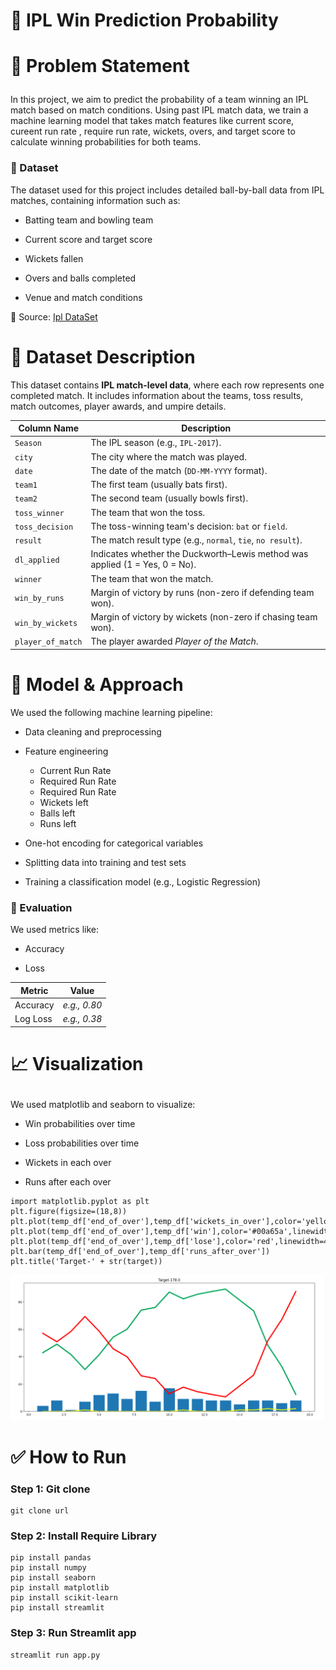# 🏏 IPL Win Prediction Probability

<h1>
  
📌 Problem Statement
</h1>
In this project, we aim to predict the probability of a team winning an IPL match based on  match conditions. Using past IPL match data, we train a machine learning model that takes match features like current score, cureent run rate , require run rate, wickets, overs, and target score to calculate winning probabilities for both teams.

<h3>
  
📂 Dataset
</h3>
The dataset used for this project includes detailed ball-by-ball data from IPL matches, containing information such as:

 - Batting team and bowling team

- Current score and target score

- Wickets fallen

- Overs and balls completed

- Venue and match conditions

📁 Source:  <a href = "https://www.kaggle.com/datasets/ramjidoolla/ipl-data-set">Ipl DataSet</a>

<h1>📄 Dataset Description</h1>

<p>
This dataset contains <strong>IPL match-level data</strong>, where each row represents one completed match. It includes information about the teams, toss results, match outcomes, player awards, and umpire details.
</p>

<table>
  <thead>
    <tr>
      <th>Column Name</th>
      <th>Description</th>
    </tr>
  </thead>
  <tbody>
    <tr>
      <td><code>Season</code></td>
      <td>The IPL season (e.g., <code>IPL-2017</code>).</td>
    </tr>
    <tr>
      <td><code>city</code></td>
      <td>The city where the match was played.</td>
    </tr>
    <tr>
      <td><code>date</code></td>
      <td>The date of the match (<code>DD-MM-YYYY</code> format).</td>
    </tr>
    <tr>
      <td><code>team1</code></td>
      <td>The first team (usually bats first).</td>
    </tr>
    <tr>
      <td><code>team2</code></td>
      <td>The second team (usually bowls first).</td>
    </tr>
    <tr>
      <td><code>toss_winner</code></td>
      <td>The team that won the toss.</td>
    </tr>
    <tr>
      <td><code>toss_decision</code></td>
      <td>The toss-winning team's decision: <code>bat</code> or <code>field</code>.</td>
    </tr>
    <tr>
      <td><code>result</code></td>
      <td>The match result type (e.g., <code>normal</code>, <code>tie</code>, <code>no result</code>).</td>
    </tr>
    <tr>
      <td><code>dl_applied</code></td>
      <td>Indicates whether the Duckworth–Lewis method was applied (1 = Yes, 0 = No).</td>
    </tr>
    <tr>
      <td><code>winner</code></td>
      <td>The team that won the match.</td>
    </tr>
    <tr>
      <td><code>win_by_runs</code></td>
      <td>Margin of victory by runs (non-zero if defending team won).</td>
    </tr>
    <tr>
      <td><code>win_by_wickets</code></td>
      <td>Margin of victory by wickets (non-zero if chasing team won).</td>
    </tr>
    <tr>
      <td><code>player_of_match</code></td>
      <td>The player awarded <em>Player of the Match</em>.</td>
    </tr>

</table>
      



<h1>🧠 Model & Approach</h1>

We used the following machine learning pipeline:

- Data cleaning and preprocessing

- Feature engineering

    - Current Run Rate
    - Required Run Rate
    - Required Run Rate
    - Wickets left
    - Balls left
    - Runs left

- One-hot encoding for categorical variables

- Splitting data into training and test sets

- Training a classification model (e.g., Logistic Regression)

<h3>
  
🧪 Evaluation
</h3>
We used metrics like:

- Accuracy

- Loss
  
| Metric        | Value        |
| ------------- | ------------ |
| Accuracy      | *e.g., 0.80* |
| Log Loss      | *e.g., 0.38* |

<h1>
  
📈 Visualization
</h1>
We used matplotlib and seaborn to visualize:

- Win probabilities over time

- Loss probabilities over time
  
- Wickets in each over

- Runs after each over

```
import matplotlib.pyplot as plt
plt.figure(figsize=(18,8))
plt.plot(temp_df['end_of_over'],temp_df['wickets_in_over'],color='yellow',linewidth=3)
plt.plot(temp_df['end_of_over'],temp_df['win'],color='#00a65a',linewidth=4)
plt.plot(temp_df['end_of_over'],temp_df['lose'],color='red',linewidth=4)
plt.bar(temp_df['end_of_over'],temp_df['runs_after_over'])
plt.title('Target-' + str(target))
```
<img src = "https://github.com/Vinit-joshi2/Ipl-win-predictions-probability/blob/main/Image1.png">


<h1>✅ How to Run </h1>
<h3>
  
Step 1: Git clone
</h3>

```
git clone url
````

<h3>Step 2: Install Require Library 
</h3>

```
pip install pandas
pip install numpy
pip install seaborn 
pip install matplotlib
pip install scikit-learn
pip install streamlit
```

<h3>
  
 Step 3:  Run Streamlit app
</h3>

```
streamlit run app.py
```

